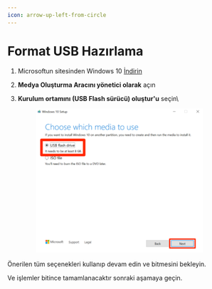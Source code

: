 ```yaml
---
icon: arrow-up-left-from-circle
---
```


# Format USB Hazırlama

1. Microsoftun sitesinden Windows 10 [İndirin](https://www.microsoft.com/tr-tr/software-download/windows10)
2. **Medya Oluşturma Aracını yönetici olarak** açın
3.  **Kurulum ortamını (USB Flash sürücü) oluştur'u** seçin\


    <figure><img src="../.gitbook/assets/image (1).png" alt="" width="375"><figcaption></figcaption></figure>

Önerilen tüm seçenekleri kullanıp devam edin ve bitmesini bekleyin.

Ve işlemler bitince tamamlanacaktır sonraki aşamaya geçin.
